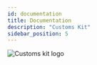 ```yaml
---
id: documentation
title: Documentation
description: "Customs Kit"
sidebar_position: 5
---
```


![Customs kit logo](@site/static/img/kits/customs/customs-kit-logo.svg)
